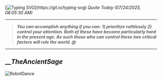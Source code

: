 [![Typing SVG](https://readme-typing-svg.herokuapp.com?font=Press+Start+2P&color=C2F784&size=35&width=900&height=100&lines=Hello+World%2C+I'm+Hung+!)](https://git.io/typing-svg) 
_Quote Today (07/24/2025, 08:05:30 AM)_
___
>**_You can accomplish anything if you can: 1) prioritize ruthlessly 2) control your attention. Both of these have become particularly hard in the present age. As such those who can control these two critical factors will rule the world. @_**
___

## __**_TheAncientSage_**

![RobotDance](src/assets/images/robot-dancing-dribble.gif?style=center)
